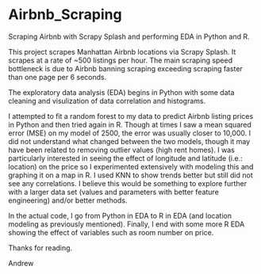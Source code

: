 # Airbnb_Scraping
Scraping Airbnb with Scrapy Splash and performing EDA in Python and R.

This project scrapes Manhattan Airbnb locations via Scrapy Splash. It scrapes at a rate of ~500 listings per hour.
The main scraping speed bottleneck is due to Airbnb banning scraping exceeding scraping faster than one page per 6 seconds.

The exploratory data analysis (EDA) begins in Python with some data cleaning and visulization of data correlation and histograms. 

I attempted to fit a random forest to my data to predict Airbnb listing prices in Python and then tried again in R. Though at times I saw a mean squared error (MSE) on my model of 2500, the error was usually closer to 10,000. I did not understand what changed between the two models, though it may have been related to removing outlier values (high rent homes). I was particularly interested in seeing the effect of longitude and latitude (i.e.: location) on the price so I experimented extensively with modeling this and graphing it on a map in R. I used KNN to show trends better but still did not see any correlations. I believe this would be something to explore further with a larger data set (values and parameters with better feature engineering) and/or better methods.

In the actual code, I go from Python in EDA to R in EDA (and location modeling as previously mentioned). Finally, I end with some more R EDA showing the effect of variables such as room number on price.

Thanks for reading.

Andrew
